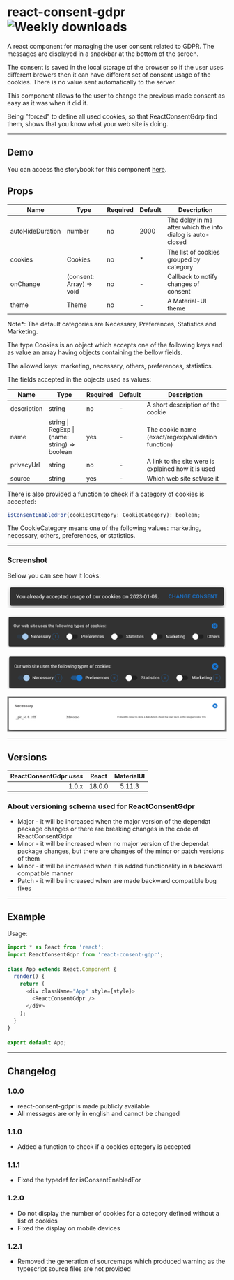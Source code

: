 # react-consent-gdpr ![Weekly downloads](https://img.shields.io/npm/dw/react-consent-gdpr 'Weekly downloads')

A react component for managing the user consent related to GDPR. The messages are displayed in a snackbar at the bottom of the screen.

The consent is saved in the local storage of the browser so if the user uses different browers
then it can have different set of consent usage of the cookies.
There is no value sent automatically to the server.

This component allows to the user to change the previous made consent as easy as it was when it did it.

Being "forced" to define all used cookies, so that ReactConsentGdrp find them, shows that you know what your web site is doing.

---

## Demo

You can access the storybook for this component [here](https://iulian-radu-at.github.io/react-consent-gdpr/).

## Props

| Name             | Type                                     | Required | Default | Description                                                |
| ---------------- | ---------------------------------------- | -------- | ------- | ---------------------------------------------------------- |
| autoHideDuration | number                                   | no       | 2000    | The delay in ms after which the info dialog is auto-closed |
| cookies          | Cookies                                  | no       | \*      | The list of cookies grouped by category                    |
| onChange         | (consent: Array<CookieCategory>) => void | no       | -       | Callback to notify changes of consent                      |
| theme            | Theme                                    | no       | -       | A Material-UI theme                                        |

Note\*: The default categories are Necessary, Preferences, Statistics and Marketing.

The type Cookies is an object which accepts one of the following keys and as value an array having objects containing the bellow fields.

The allowed keys: marketing, necessary, others, preferences, statistics.

The fields accepted in the objects used as values:

| Name        | Type                                          | Required | Default | Description                                         |
| ----------- | --------------------------------------------- | -------- | ------- | --------------------------------------------------- |
| description | string                                        | no       | -       | A short description of the cookie                   |
| name        | string \| RegExp \| (name: string) => boolean | yes      | -       | The cookie name (exact/regexp/validation function)  |
| privacyUrl  | string                                        | no       | -       | A link to the site were is explained how it is used |
| source      | string                                        | yes      | -       | Which web site set/use it                           |

There is also provided a function to check if a category of cookies is accepted:

```javascript
isConsentEnabledFor(cookiesCategory: CookieCategory): boolean;
```

The CookieCategory means one of the following values: marketing, necessary, others, preferences, or statistics.

---

### Screenshot

Bellow you can see how it looks:

![Consent already provided](images/consented.png 'Consent already provided')

![Require consent](images/mixed-chips.png 'Require consent')

![Require consent](images/require-consent.png 'Require consent')

![Detail of cookies from one category](images/cookie-details.png 'Detail of cookies from one category')

---

## Versions

| ReactConsentGdpr _uses_ | React  | MaterialUI |
| ----------------------: | :----: | :--------: |
|                   1.0.x | 18.0.0 |   5.11.3   |

### About versioning schema used for ReactConsentGdpr

- Major - it will be increased when the major version of the dependat package changes or there are breaking changes in the code of ReactConsentGdpr
- Minor - it will be increased when no major version of the dependat package changes, but there are changes of the minor or patch versions of them
- Minor - it will be increased when it is added functionality in a backward compatible manner
- Patch - it will be increased when are made backward compatible bug fixes

---

## Example

Usage:

```js
import * as React from 'react';
import ReactConsentGdpr from 'react-consent-gdpr';

class App extends React.Component {
  render() {
    return (
      <div className="App" style={style}>
        <ReactConsentGdpr />
      </div>
    );
  }
}

export default App;
```

---

## Changelog

### 1.0.0

- react-consent-gdpr is made publicly available
- All messages are only in english and cannot be changed

### 1.1.0

- Added a function to check if a cookies category is accepted

### 1.1.1

- Fixed the typedef for isConsentEnabledFor

### 1.2.0

- Do not display the number of cookies for a category defined without a list of cookies
- Fixed the display on mobile devices

### 1.2.1

- Removed the generation of sourcemaps which produced warning as the typescript source files are not provided
